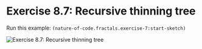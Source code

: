 # Exercise 8.7: Recursive thinning tree

Run this example: `(nature-of-code.fractals.exercise-7:start-sketch)`

![Exercise 8.7: Recursive thinning tree](https://raw.githubusercontent.com/mark-gerarts/nature-of-code/master/screenshots/Exercise%208.7%3A%20Recursive%20thinning%20tree.gif)